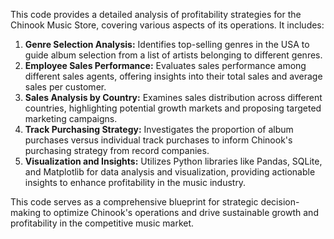 This code provides a detailed analysis of profitability strategies for the Chinook Music Store, covering various aspects of its operations. It includes:

1. **Genre Selection Analysis:** Identifies top-selling genres in the USA to guide album selection from a list of artists belonging to different genres.
2. **Employee Sales Performance:** Evaluates sales performance among different sales agents, offering insights into their total sales and average sales per customer.
3. **Sales Analysis by Country:** Examines sales distribution across different countries, highlighting potential growth markets and proposing targeted marketing campaigns.
4. **Track Purchasing Strategy:** Investigates the proportion of album purchases versus individual track purchases to inform Chinook's purchasing strategy from record companies.
5. **Visualization and Insights:** Utilizes Python libraries like Pandas, SQLite, and Matplotlib for data analysis and visualization, providing actionable insights to enhance profitability in the music industry.

This code serves as a comprehensive blueprint for strategic decision-making to optimize Chinook's operations and drive sustainable growth and profitability in the competitive music market.
